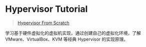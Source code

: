 # Hypervisor Tutorial

> [Hypervisor From Scratch](https://rayanfam.com/tutorials/)

学习基于硬件虚拟化的虚拟机实现，通过创建自己的虚拟化环境，了解 VMware、VirtualBox、KVM 等经典 Hypervisor 的实现原理。